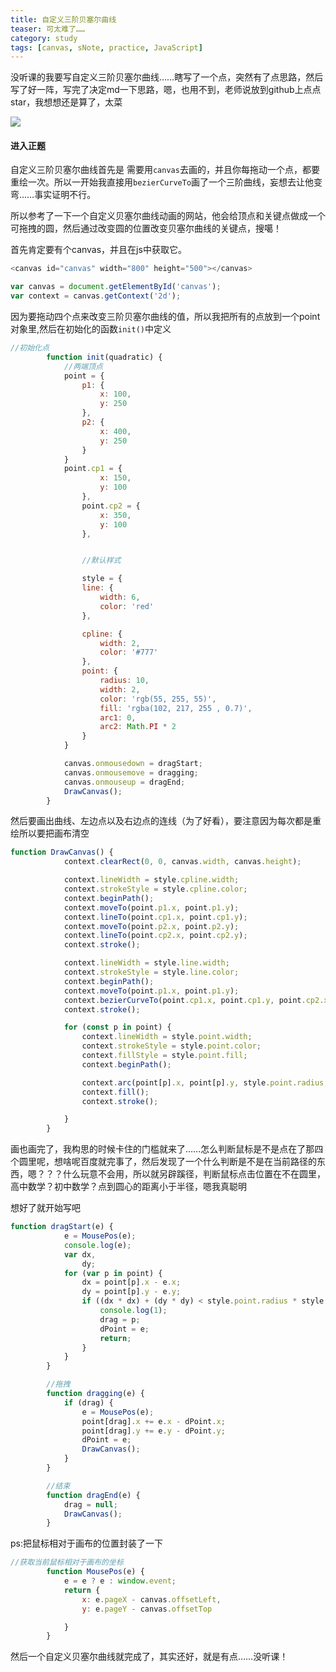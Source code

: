 ```yaml
---
title: 自定义三阶贝塞尔曲线
teaser:	可太难了……
category: study
tags: [canvas, sNote, practice, JavaScript]
---
```




没听课的我要写自定义三阶贝塞尔曲线……瞎写了一个点，突然有了点思路，然后写了好一阵，写完了决定md一下思路，嗯，也用不到，老师说放到github上点点star，我想想还是算了，太菜

![](D:\GitHub\moewang0321.github.io\_posts\images\贝塞尔曲线.png)

#### 进入正题

自定义三阶贝塞尔曲线首先是 需要用`canvas`去画的，并且你每拖动一个点，都要重绘一次。所以一开始我直接用`bezierCurveTo`画了一个三阶曲线，妄想去让他变弯……事实证明不行。

所以参考了一下一个自定义贝塞尔曲线动画的网站，他会给顶点和关键点做成一个可拖拽的圆，然后通过改变圆的位置改变贝塞尔曲线的关键点，搜噶！

首先肯定要有个canvas，并且在js中获取它。

```javascript
<canvas id="canvas" width="800" height="500"></canvas>
```

```javascript
var canvas = document.getElementById('canvas');
var context = canvas.getContext('2d');
```

因为要拖动四个点来改变三阶贝塞尔曲线的值，所以我把所有的点放到一个point对象里,然后在初始化的函数`init()`中定义

```javascript
//初始化点
        function init(quadratic) {
            //两端顶点
            point = {
                p1: {
                    x: 100,
                    y: 250
                },
                p2: {
                    x: 400,
                    y: 250
                }
            }
            point.cp1 = {
                    x: 150,
                    y: 100
                },
                point.cp2 = {
                    x: 350,
                    y: 100
                },


                //默认样式

                style = {
                line: {
                    width: 6,
                    color: 'red'
                },

                cpline: {
                    width: 2,
                    color: '#777'
                },
                point: {
                    radius: 10,
                    width: 2,
                    color: 'rgb(55, 255, 55)',
                    fill: 'rgba(102, 217, 255 , 0.7)',
                    arc1: 0,
                    arc2: Math.PI * 2
                }
            }

            canvas.onmousedown = dragStart;
            canvas.onmousemove = dragging;
            canvas.onmouseup = dragEnd;
            DrawCanvas();
        }
```



然后要画出曲线、左边点以及右边点的连线（为了好看），要注意因为每次都是重绘所以要把画布清空

```javascript
function DrawCanvas() {
            context.clearRect(0, 0, canvas.width, canvas.height);

            context.lineWidth = style.cpline.width;
            context.strokeStyle = style.cpline.color;
            context.beginPath();
            context.moveTo(point.p1.x, point.p1.y);
            context.lineTo(point.cp1.x, point.cp1.y);
            context.moveTo(point.p2.x, point.p2.y);
            context.lineTo(point.cp2.x, point.cp2.y);
            context.stroke();

            context.lineWidth = style.line.width;
            context.strokeStyle = style.line.color;
            context.beginPath();
            context.moveTo(point.p1.x, point.p1.y);
            context.bezierCurveTo(point.cp1.x, point.cp1.y, point.cp2.x, point.cp2.y, point.p2.x, point.p2.y);
            context.stroke();

            for (const p in point) {
                context.lineWidth = style.point.width;
                context.strokeStyle = style.point.color;
                context.fillStyle = style.point.fill;
                context.beginPath();

                context.arc(point[p].x, point[p].y, style.point.radius, style.point.arc1, style.point.arc2)
                context.fill();
                context.stroke();

            }
        }
```



画也画完了，我构思的时候卡住的门槛就来了……怎么判断鼠标是不是点在了那四个圆里呢，想啥呢百度就完事了，然后发现了一个什么判断是不是在当前路径的东西，嗯？？？什么玩意不会用，所以就另辟蹊径，判断鼠标点击位置在不在圆里，高中数学？初中数学？点到圆心的距离小于半径，嗯我真聪明

想好了就开始写吧

```javascript
function dragStart(e) {
            e = MousePos(e);
            console.log(e);
            var dx,
                dy;
            for (var p in point) {
                dx = point[p].x - e.x;
                dy = point[p].y - e.y;
                if ((dx * dx) + (dy * dy) < style.point.radius * style.point.radius) {
                    console.log(1);
                    drag = p;
                    dPoint = e;
                    return;
                }
            }
        }

        //拖拽
        function dragging(e) {
            if (drag) {
                e = MousePos(e);
                point[drag].x += e.x - dPoint.x;
                point[drag].y += e.y - dPoint.y;
                dPoint = e;
                DrawCanvas();
            }
        }

        //结束
        function dragEnd(e) {
            drag = null;
            DrawCanvas();
        }
```



ps:把鼠标相对于画布的位置封装了一下

```javascript
//获取当前鼠标相对于画布的坐标
        function MousePos(e) {
            e = e ? e : window.event;
            return {
                x: e.pageX - canvas.offsetLeft,
                y: e.pageY - canvas.offsetTop

            }
        }
```



然后一个自定义贝塞尔曲线就完成了，其实还好，就是有点……没听课！















